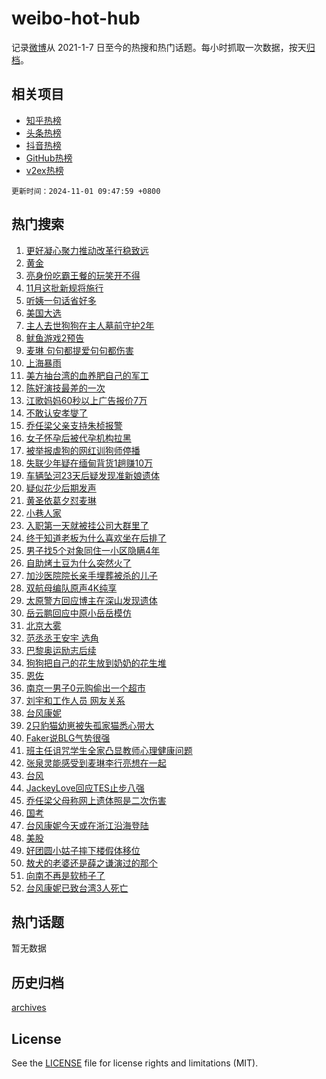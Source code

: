 # weibo-hot-hub

记录[微博](https://www.weibo.com)从 2021-1-7 日至今的热搜和热门话题。每小时抓取一次数据，按天[归档](archives)。

## 相关项目

- [知乎热榜](https://github.com/snaildev/zhihu-hot-hub)
- [头条热榜](https://github.com/snaildev/toutiao-hot-hub)
- [抖音热榜](https://github.com/snaildev/douyin-hot-hub)
- [GitHub热榜](https://github.com/snaildev/github-hot-hub)
- [v2ex热榜](https://github.com/snaildev/v2ex-hot-hub)


`更新时间：2024-11-01 09:47:59 +0800`

## 热门搜索

1. [更好凝心聚力推动改革行稳致远](https://m.weibo.cn/search?containerid=100103type%3D1%26t%3D10%26q%3D%23%E6%9B%B4%E5%A5%BD%E5%87%9D%E5%BF%83%E8%81%9A%E5%8A%9B%E6%8E%A8%E5%8A%A8%E6%94%B9%E9%9D%A9%E8%A1%8C%E7%A8%B3%E8%87%B4%E8%BF%9C%23&stream_entry_id=51&isnewpage=1&extparam=seat%3D1%26cate%3D10103%26pos%3D0%26q%3D%2523%25E6%259B%25B4%25E5%25A5%25BD%25E5%2587%259D%25E5%25BF%2583%25E8%2581%259A%25E5%258A%259B%25E6%258E%25A8%25E5%258A%25A8%25E6%2594%25B9%25E9%259D%25A9%25E8%25A1%258C%25E7%25A8%25B3%25E8%2587%25B4%25E8%25BF%259C%2523%26filter_type%3Drealtimehot%26stream_entry_id%3D51%26c_type%3D51%26dgr%3D0%26display_time%3D1730425678%26pre_seqid%3D173042567864802684767142)
1. [黄金](https://m.weibo.cn/search?containerid=100103type%3D1%26t%3D10%26q%3D%E9%BB%84%E9%87%91&stream_entry_id=31&isnewpage=1&extparam=seat%3D1%26cate%3D5001%26band_rank%3D1%26q%3D%25E9%25BB%2584%25E9%2587%2591%26dgr%3D0%26stream_entry_id%3D31%26flag%3D2%26pos%3D0%26filter_type%3Drealtimehot%26realpos%3D1%26lcate%3D5001%26c_type%3D31%26display_time%3D1730425678%26pre_seqid%3D173042567864802684767142)
1. [亮身份吃霸王餐的玩笑开不得](https://m.weibo.cn/search?containerid=100103type%3D1%26t%3D10%26q%3D%23%E4%BA%AE%E8%BA%AB%E4%BB%BD%E5%90%83%E9%9C%B8%E7%8E%8B%E9%A4%90%E7%9A%84%E7%8E%A9%E7%AC%91%E5%BC%80%E4%B8%8D%E5%BE%97%23&stream_entry_id=31&isnewpage=1&extparam=seat%3D1%26cate%3D5001%26band_rank%3D2%26q%3D%2523%25E4%25BA%25AE%25E8%25BA%25AB%25E4%25BB%25BD%25E5%2590%2583%25E9%259C%25B8%25E7%258E%258B%25E9%25A4%2590%25E7%259A%2584%25E7%258E%25A9%25E7%25AC%2591%25E5%25BC%2580%25E4%25B8%258D%25E5%25BE%2597%2523%26dgr%3D0%26stream_entry_id%3D31%26flag%3D0%26pos%3D1%26filter_type%3Drealtimehot%26realpos%3D2%26lcate%3D5001%26c_type%3D31%26display_time%3D1730425678%26pre_seqid%3D173042567864802684767142)
1. [11月这批新规将施行](https://m.weibo.cn/search?containerid=100103type%3D1%26t%3D10%26q%3D%2311%E6%9C%88%E8%BF%99%E6%89%B9%E6%96%B0%E8%A7%84%E5%B0%86%E6%96%BD%E8%A1%8C%23&stream_entry_id=31&isnewpage=1&extparam=seat%3D1%26cate%3D5001%26band_rank%3D3%26q%3D%252311%25E6%259C%2588%25E8%25BF%2599%25E6%2589%25B9%25E6%2596%25B0%25E8%25A7%2584%25E5%25B0%2586%25E6%2596%25BD%25E8%25A1%258C%2523%26dgr%3D0%26stream_entry_id%3D31%26flag%3D0%26pos%3D2%26filter_type%3Drealtimehot%26realpos%3D3%26lcate%3D5001%26c_type%3D31%26display_time%3D1730425678%26pre_seqid%3D173042567864802684767142)
1. [听姨一句话省好多](https://m.weibo.cn/search?containerid=100103type%3D1%26t%3D10%26q%3D%23%E5%90%AC%E5%A7%A8%E4%B8%80%E5%8F%A5%E8%AF%9D%E7%9C%81%E5%A5%BD%E5%A4%9A%23&stream_entry_id=31&isnewpage=1&extparam=seat%3D1%26cate%3D5001%26band_rank%3D4%26q%3D%2523%25E5%2590%25AC%25E5%25A7%25A8%25E4%25B8%2580%25E5%258F%25A5%25E8%25AF%259D%25E7%259C%2581%25E5%25A5%25BD%25E5%25A4%259A%2523%26dgr%3D0%26stream_entry_id%3D31%26adid%3D262734%26pos%3D3%26is_ad_pos%3D1%26filter_type%3Drealtimehot%26topic_ad%3D1%26lcate%3D5001%26c_type%3D31%26display_time%3D1730425678%26pre_seqid%3D173042567864802684767142)
1. [美国大选](https://m.weibo.cn/search?containerid=100103type%3D1%26t%3D10%26q%3D%E7%BE%8E%E5%9B%BD%E5%A4%A7%E9%80%89&stream_entry_id=31&isnewpage=1&extparam=seat%3D1%26cate%3D5001%26band_rank%3D4%26q%3D%25E7%25BE%258E%25E5%259B%25BD%25E5%25A4%25A7%25E9%2580%2589%26dgr%3D0%26stream_entry_id%3D31%26flag%3D1%26pos%3D4%26filter_type%3Drealtimehot%26realpos%3D4%26lcate%3D5001%26c_type%3D31%26display_time%3D1730425678%26pre_seqid%3D173042567864802684767142)
1. [主人去世狗狗在主人墓前守护2年](https://m.weibo.cn/search?containerid=100103type%3D1%26t%3D10%26q%3D%23%E4%B8%BB%E4%BA%BA%E5%8E%BB%E4%B8%96%E7%8B%97%E7%8B%97%E5%9C%A8%E4%B8%BB%E4%BA%BA%E5%A2%93%E5%89%8D%E5%AE%88%E6%8A%A42%E5%B9%B4%23&stream_entry_id=31&isnewpage=1&extparam=seat%3D1%26cate%3D5001%26band_rank%3D5%26q%3D%2523%25E4%25B8%25BB%25E4%25BA%25BA%25E5%258E%25BB%25E4%25B8%2596%25E7%258B%2597%25E7%258B%2597%25E5%259C%25A8%25E4%25B8%25BB%25E4%25BA%25BA%25E5%25A2%2593%25E5%2589%258D%25E5%25AE%2588%25E6%258A%25A42%25E5%25B9%25B4%2523%26dgr%3D0%26stream_entry_id%3D31%26flag%3D0%26pos%3D5%26filter_type%3Drealtimehot%26realpos%3D5%26lcate%3D5001%26c_type%3D31%26display_time%3D1730425678%26pre_seqid%3D173042567864802684767142)
1. [鱿鱼游戏2预告](https://m.weibo.cn/search?containerid=100103type%3D1%26t%3D10%26q%3D%23%E9%B1%BF%E9%B1%BC%E6%B8%B8%E6%88%8F2%E9%A2%84%E5%91%8A%23&stream_entry_id=31&isnewpage=1&extparam=seat%3D1%26cate%3D5001%26band_rank%3D6%26q%3D%2523%25E9%25B1%25BF%25E9%25B1%25BC%25E6%25B8%25B8%25E6%2588%258F2%25E9%25A2%2584%25E5%2591%258A%2523%26dgr%3D0%26stream_entry_id%3D31%26flag%3D1%26pos%3D6%26filter_type%3Drealtimehot%26realpos%3D6%26lcate%3D5001%26c_type%3D31%26display_time%3D1730425678%26pre_seqid%3D173042567864802684767142)
1. [麦琳 句句都提爱句句都伤害](https://m.weibo.cn/search?containerid=100103type%3D1%26t%3D10%26q%3D%E9%BA%A6%E7%90%B3+%E5%8F%A5%E5%8F%A5%E9%83%BD%E6%8F%90%E7%88%B1%E5%8F%A5%E5%8F%A5%E9%83%BD%E4%BC%A4%E5%AE%B3&stream_entry_id=31&isnewpage=1&extparam=seat%3D1%26cate%3D5001%26band_rank%3D7%26q%3D%25E9%25BA%25A6%25E7%2590%25B3%2520%25E5%258F%25A5%25E5%258F%25A5%25E9%2583%25BD%25E6%258F%2590%25E7%2588%25B1%25E5%258F%25A5%25E5%258F%25A5%25E9%2583%25BD%25E4%25BC%25A4%25E5%25AE%25B3%26dgr%3D0%26stream_entry_id%3D31%26flag%3D0%26pos%3D7%26filter_type%3Drealtimehot%26realpos%3D7%26lcate%3D5001%26c_type%3D31%26display_time%3D1730425678%26pre_seqid%3D173042567864802684767142)
1. [上海暴雨](https://m.weibo.cn/search?containerid=100103type%3D1%26t%3D10%26q%3D%E4%B8%8A%E6%B5%B7%E6%9A%B4%E9%9B%A8&stream_entry_id=31&isnewpage=1&extparam=seat%3D1%26cate%3D5001%26band_rank%3D8%26q%3D%25E4%25B8%258A%25E6%25B5%25B7%25E6%259A%25B4%25E9%259B%25A8%26dgr%3D0%26stream_entry_id%3D31%26flag%3D0%26pos%3D8%26filter_type%3Drealtimehot%26realpos%3D8%26lcate%3D5001%26c_type%3D31%26display_time%3D1730425678%26pre_seqid%3D173042567864802684767142)
1. [美方抽台湾的血养肥自己的军工](https://m.weibo.cn/search?containerid=100103type%3D1%26t%3D10%26q%3D%23%E7%BE%8E%E6%96%B9%E6%8A%BD%E5%8F%B0%E6%B9%BE%E7%9A%84%E8%A1%80%E5%85%BB%E8%82%A5%E8%87%AA%E5%B7%B1%E7%9A%84%E5%86%9B%E5%B7%A5%23&stream_entry_id=31&isnewpage=1&extparam=seat%3D1%26cate%3D5001%26band_rank%3D9%26q%3D%2523%25E7%25BE%258E%25E6%2596%25B9%25E6%258A%25BD%25E5%258F%25B0%25E6%25B9%25BE%25E7%259A%2584%25E8%25A1%2580%25E5%2585%25BB%25E8%2582%25A5%25E8%2587%25AA%25E5%25B7%25B1%25E7%259A%2584%25E5%2586%259B%25E5%25B7%25A5%2523%26dgr%3D0%26stream_entry_id%3D31%26flag%3D0%26pos%3D9%26filter_type%3Drealtimehot%26realpos%3D9%26lcate%3D5001%26c_type%3D31%26display_time%3D1730425678%26pre_seqid%3D173042567864802684767142)
1. [陈好演技最差的一次](https://m.weibo.cn/search?containerid=100103type%3D1%26t%3D10%26q%3D%23%E9%99%88%E5%A5%BD%E6%BC%94%E6%8A%80%E6%9C%80%E5%B7%AE%E7%9A%84%E4%B8%80%E6%AC%A1%23&stream_entry_id=31&isnewpage=1&extparam=seat%3D1%26cate%3D5001%26band_rank%3D10%26q%3D%2523%25E9%2599%2588%25E5%25A5%25BD%25E6%25BC%2594%25E6%258A%2580%25E6%259C%2580%25E5%25B7%25AE%25E7%259A%2584%25E4%25B8%2580%25E6%25AC%25A1%2523%26dgr%3D0%26stream_entry_id%3D31%26flag%3D0%26pos%3D10%26filter_type%3Drealtimehot%26realpos%3D10%26lcate%3D5001%26c_type%3D31%26display_time%3D1730425678%26pre_seqid%3D173042567864802684767142)
1. [江歌妈妈60秒以上广告报价7万](https://m.weibo.cn/search?containerid=100103type%3D1%26t%3D10%26q%3D%23%E6%B1%9F%E6%AD%8C%E5%A6%88%E5%A6%8860%E7%A7%92%E4%BB%A5%E4%B8%8A%E5%B9%BF%E5%91%8A%E6%8A%A5%E4%BB%B77%E4%B8%87%23&stream_entry_id=31&isnewpage=1&extparam=seat%3D1%26cate%3D5001%26band_rank%3D11%26q%3D%2523%25E6%25B1%259F%25E6%25AD%258C%25E5%25A6%2588%25E5%25A6%258860%25E7%25A7%2592%25E4%25BB%25A5%25E4%25B8%258A%25E5%25B9%25BF%25E5%2591%258A%25E6%258A%25A5%25E4%25BB%25B77%25E4%25B8%2587%2523%26dgr%3D0%26stream_entry_id%3D31%26flag%3D2%26pos%3D11%26filter_type%3Drealtimehot%26realpos%3D11%26lcate%3D5001%26c_type%3D31%26display_time%3D1730425678%26pre_seqid%3D173042567864802684767142)
1. [不敢认安孝燮了](https://m.weibo.cn/search?containerid=100103type%3D1%26t%3D10%26q%3D%23%E4%B8%8D%E6%95%A2%E8%AE%A4%E5%AE%89%E5%AD%9D%E7%87%AE%E4%BA%86%23&stream_entry_id=31&isnewpage=1&extparam=seat%3D1%26cate%3D5001%26band_rank%3D12%26q%3D%2523%25E4%25B8%258D%25E6%2595%25A2%25E8%25AE%25A4%25E5%25AE%2589%25E5%25AD%259D%25E7%2587%25AE%25E4%25BA%2586%2523%26dgr%3D0%26stream_entry_id%3D31%26flag%3D2%26pos%3D12%26filter_type%3Drealtimehot%26realpos%3D12%26lcate%3D5001%26c_type%3D31%26display_time%3D1730425678%26pre_seqid%3D173042567864802684767142)
1. [乔任梁父亲支持朱桢报警](https://m.weibo.cn/search?containerid=100103type%3D1%26t%3D10%26q%3D%23%E4%B9%94%E4%BB%BB%E6%A2%81%E7%88%B6%E4%BA%B2%E6%94%AF%E6%8C%81%E6%9C%B1%E6%A1%A2%E6%8A%A5%E8%AD%A6%23&stream_entry_id=31&isnewpage=1&extparam=seat%3D1%26cate%3D5001%26band_rank%3D13%26q%3D%2523%25E4%25B9%2594%25E4%25BB%25BB%25E6%25A2%2581%25E7%2588%25B6%25E4%25BA%25B2%25E6%2594%25AF%25E6%258C%2581%25E6%259C%25B1%25E6%25A1%25A2%25E6%258A%25A5%25E8%25AD%25A6%2523%26dgr%3D0%26stream_entry_id%3D31%26flag%3D2%26pos%3D13%26filter_type%3Drealtimehot%26realpos%3D13%26lcate%3D5001%26c_type%3D31%26display_time%3D1730425678%26pre_seqid%3D173042567864802684767142)
1. [女子怀孕后被代孕机构拉黑](https://m.weibo.cn/search?containerid=100103type%3D1%26t%3D10%26q%3D%23%E5%A5%B3%E5%AD%90%E6%80%80%E5%AD%95%E5%90%8E%E8%A2%AB%E4%BB%A3%E5%AD%95%E6%9C%BA%E6%9E%84%E6%8B%89%E9%BB%91%23&stream_entry_id=31&isnewpage=1&extparam=seat%3D1%26cate%3D5001%26band_rank%3D14%26q%3D%2523%25E5%25A5%25B3%25E5%25AD%2590%25E6%2580%2580%25E5%25AD%2595%25E5%2590%258E%25E8%25A2%25AB%25E4%25BB%25A3%25E5%25AD%2595%25E6%259C%25BA%25E6%259E%2584%25E6%258B%2589%25E9%25BB%2591%2523%26dgr%3D0%26stream_entry_id%3D31%26flag%3D0%26pos%3D14%26filter_type%3Drealtimehot%26realpos%3D14%26lcate%3D5001%26c_type%3D31%26display_time%3D1730425678%26pre_seqid%3D173042567864802684767142)
1. [被举报虐狗的网红训狗师停播](https://m.weibo.cn/search?containerid=100103type%3D1%26t%3D10%26q%3D%23%E8%A2%AB%E4%B8%BE%E6%8A%A5%E8%99%90%E7%8B%97%E7%9A%84%E7%BD%91%E7%BA%A2%E8%AE%AD%E7%8B%97%E5%B8%88%E5%81%9C%E6%92%AD%23&stream_entry_id=31&isnewpage=1&extparam=seat%3D1%26cate%3D5001%26band_rank%3D15%26q%3D%2523%25E8%25A2%25AB%25E4%25B8%25BE%25E6%258A%25A5%25E8%2599%2590%25E7%258B%2597%25E7%259A%2584%25E7%25BD%2591%25E7%25BA%25A2%25E8%25AE%25AD%25E7%258B%2597%25E5%25B8%2588%25E5%2581%259C%25E6%2592%25AD%2523%26dgr%3D0%26stream_entry_id%3D31%26flag%3D2%26pos%3D15%26filter_type%3Drealtimehot%26realpos%3D15%26lcate%3D5001%26c_type%3D31%26display_time%3D1730425678%26pre_seqid%3D173042567864802684767142)
1. [失联少年疑在缅甸背货1趟赚10万](https://m.weibo.cn/search?containerid=100103type%3D1%26t%3D10%26q%3D%23%E5%A4%B1%E8%81%94%E5%B0%91%E5%B9%B4%E7%96%91%E5%9C%A8%E7%BC%85%E7%94%B8%E8%83%8C%E8%B4%A71%E8%B6%9F%E8%B5%9A10%E4%B8%87%23&stream_entry_id=31&isnewpage=1&extparam=seat%3D1%26cate%3D5001%26band_rank%3D16%26q%3D%2523%25E5%25A4%25B1%25E8%2581%2594%25E5%25B0%2591%25E5%25B9%25B4%25E7%2596%2591%25E5%259C%25A8%25E7%25BC%2585%25E7%2594%25B8%25E8%2583%258C%25E8%25B4%25A71%25E8%25B6%259F%25E8%25B5%259A10%25E4%25B8%2587%2523%26dgr%3D0%26stream_entry_id%3D31%26flag%3D0%26pos%3D16%26filter_type%3Drealtimehot%26realpos%3D16%26lcate%3D5001%26c_type%3D31%26display_time%3D1730425678%26pre_seqid%3D173042567864802684767142)
1. [车辆坠河23天后疑发现准新娘遗体](https://m.weibo.cn/search?containerid=100103type%3D1%26t%3D10%26q%3D%23%E8%BD%A6%E8%BE%86%E5%9D%A0%E6%B2%B323%E5%A4%A9%E5%90%8E%E7%96%91%E5%8F%91%E7%8E%B0%E5%87%86%E6%96%B0%E5%A8%98%E9%81%97%E4%BD%93%23&stream_entry_id=31&isnewpage=1&extparam=seat%3D1%26cate%3D5001%26band_rank%3D17%26q%3D%2523%25E8%25BD%25A6%25E8%25BE%2586%25E5%259D%25A0%25E6%25B2%25B323%25E5%25A4%25A9%25E5%2590%258E%25E7%2596%2591%25E5%258F%2591%25E7%258E%25B0%25E5%2587%2586%25E6%2596%25B0%25E5%25A8%2598%25E9%2581%2597%25E4%25BD%2593%2523%26dgr%3D0%26stream_entry_id%3D31%26flag%3D0%26pos%3D17%26filter_type%3Drealtimehot%26realpos%3D17%26lcate%3D5001%26c_type%3D31%26display_time%3D1730425678%26pre_seqid%3D173042567864802684767142)
1. [疑似花少后期发声](https://m.weibo.cn/search?containerid=100103type%3D1%26t%3D10%26q%3D%23%E7%96%91%E4%BC%BC%E8%8A%B1%E5%B0%91%E5%90%8E%E6%9C%9F%E5%8F%91%E5%A3%B0%23&stream_entry_id=31&isnewpage=1&extparam=seat%3D1%26cate%3D5001%26band_rank%3D18%26q%3D%2523%25E7%2596%2591%25E4%25BC%25BC%25E8%258A%25B1%25E5%25B0%2591%25E5%2590%258E%25E6%259C%259F%25E5%258F%2591%25E5%25A3%25B0%2523%26dgr%3D0%26stream_entry_id%3D31%26flag%3D0%26pos%3D18%26filter_type%3Drealtimehot%26realpos%3D18%26lcate%3D5001%26c_type%3D31%26display_time%3D1730425678%26pre_seqid%3D173042567864802684767142)
1. [黄圣依葛夕怼麦琳](https://m.weibo.cn/search?containerid=100103type%3D1%26t%3D10%26q%3D%23%E9%BB%84%E5%9C%A3%E4%BE%9D%E8%91%9B%E5%A4%95%E6%80%BC%E9%BA%A6%E7%90%B3%23&stream_entry_id=31&isnewpage=1&extparam=seat%3D1%26cate%3D5001%26band_rank%3D19%26q%3D%2523%25E9%25BB%2584%25E5%259C%25A3%25E4%25BE%259D%25E8%2591%259B%25E5%25A4%2595%25E6%2580%25BC%25E9%25BA%25A6%25E7%2590%25B3%2523%26dgr%3D0%26stream_entry_id%3D31%26flag%3D0%26pos%3D19%26filter_type%3Drealtimehot%26realpos%3D19%26lcate%3D5001%26c_type%3D31%26display_time%3D1730425678%26pre_seqid%3D173042567864802684767142)
1. [小巷人家](https://m.weibo.cn/search?containerid=100103type%3D1%26t%3D10%26q%3D%E5%B0%8F%E5%B7%B7%E4%BA%BA%E5%AE%B6&stream_entry_id=31&isnewpage=1&extparam=seat%3D1%26cate%3D5001%26band_rank%3D20%26q%3D%25E5%25B0%258F%25E5%25B7%25B7%25E4%25BA%25BA%25E5%25AE%25B6%26dgr%3D0%26stream_entry_id%3D31%26flag%3D1%26pos%3D20%26filter_type%3Drealtimehot%26realpos%3D20%26lcate%3D5001%26c_type%3D31%26display_time%3D1730425678%26pre_seqid%3D173042567864802684767142)
1. [入职第一天就被挂公司大群里了](https://m.weibo.cn/search?containerid=100103type%3D1%26t%3D10%26q%3D%23%E5%85%A5%E8%81%8C%E7%AC%AC%E4%B8%80%E5%A4%A9%E5%B0%B1%E8%A2%AB%E6%8C%82%E5%85%AC%E5%8F%B8%E5%A4%A7%E7%BE%A4%E9%87%8C%E4%BA%86%23&stream_entry_id=31&isnewpage=1&extparam=seat%3D1%26cate%3D5001%26band_rank%3D21%26q%3D%2523%25E5%2585%25A5%25E8%2581%258C%25E7%25AC%25AC%25E4%25B8%2580%25E5%25A4%25A9%25E5%25B0%25B1%25E8%25A2%25AB%25E6%258C%2582%25E5%2585%25AC%25E5%258F%25B8%25E5%25A4%25A7%25E7%25BE%25A4%25E9%2587%258C%25E4%25BA%2586%2523%26dgr%3D0%26stream_entry_id%3D31%26flag%3D1%26pos%3D21%26filter_type%3Drealtimehot%26realpos%3D21%26lcate%3D5001%26c_type%3D31%26display_time%3D1730425678%26pre_seqid%3D173042567864802684767142)
1. [终于知道老板为什么喜欢坐在后排了](https://m.weibo.cn/search?containerid=100103type%3D1%26t%3D10%26q%3D%23%E7%BB%88%E4%BA%8E%E7%9F%A5%E9%81%93%E8%80%81%E6%9D%BF%E4%B8%BA%E4%BB%80%E4%B9%88%E5%96%9C%E6%AC%A2%E5%9D%90%E5%9C%A8%E5%90%8E%E6%8E%92%E4%BA%86%23&stream_entry_id=31&isnewpage=1&extparam=seat%3D1%26cate%3D5001%26band_rank%3D22%26q%3D%2523%25E7%25BB%2588%25E4%25BA%258E%25E7%259F%25A5%25E9%2581%2593%25E8%2580%2581%25E6%259D%25BF%25E4%25B8%25BA%25E4%25BB%2580%25E4%25B9%2588%25E5%2596%259C%25E6%25AC%25A2%25E5%259D%2590%25E5%259C%25A8%25E5%2590%258E%25E6%258E%2592%25E4%25BA%2586%2523%26dgr%3D0%26stream_entry_id%3D31%26flag%3D1%26pos%3D22%26filter_type%3Drealtimehot%26realpos%3D22%26lcate%3D5001%26c_type%3D31%26display_time%3D1730425678%26pre_seqid%3D173042567864802684767142)
1. [男子找5个对象同住一小区隐瞒4年](https://m.weibo.cn/search?containerid=100103type%3D1%26t%3D10%26q%3D%23%E7%94%B7%E5%AD%90%E6%89%BE5%E4%B8%AA%E5%AF%B9%E8%B1%A1%E5%90%8C%E4%BD%8F%E4%B8%80%E5%B0%8F%E5%8C%BA%E9%9A%90%E7%9E%924%E5%B9%B4%23&stream_entry_id=31&isnewpage=1&extparam=seat%3D1%26cate%3D5001%26band_rank%3D23%26q%3D%2523%25E7%2594%25B7%25E5%25AD%2590%25E6%2589%25BE5%25E4%25B8%25AA%25E5%25AF%25B9%25E8%25B1%25A1%25E5%2590%258C%25E4%25BD%258F%25E4%25B8%2580%25E5%25B0%258F%25E5%258C%25BA%25E9%259A%2590%25E7%259E%25924%25E5%25B9%25B4%2523%26dgr%3D0%26stream_entry_id%3D31%26flag%3D0%26pos%3D23%26filter_type%3Drealtimehot%26realpos%3D23%26lcate%3D5001%26c_type%3D31%26display_time%3D1730425678%26pre_seqid%3D173042567864802684767142)
1. [自助烤土豆为什么突然火了](https://m.weibo.cn/search?containerid=100103type%3D1%26t%3D10%26q%3D%23%E8%87%AA%E5%8A%A9%E7%83%A4%E5%9C%9F%E8%B1%86%E4%B8%BA%E4%BB%80%E4%B9%88%E7%AA%81%E7%84%B6%E7%81%AB%E4%BA%86%23&stream_entry_id=31&isnewpage=1&extparam=seat%3D1%26cate%3D5001%26band_rank%3D24%26q%3D%2523%25E8%2587%25AA%25E5%258A%25A9%25E7%2583%25A4%25E5%259C%259F%25E8%25B1%2586%25E4%25B8%25BA%25E4%25BB%2580%25E4%25B9%2588%25E7%25AA%2581%25E7%2584%25B6%25E7%2581%25AB%25E4%25BA%2586%2523%26dgr%3D0%26stream_entry_id%3D31%26flag%3D1%26pos%3D24%26filter_type%3Drealtimehot%26realpos%3D24%26lcate%3D5001%26c_type%3D31%26display_time%3D1730425678%26pre_seqid%3D173042567864802684767142)
1. [加沙医院院长亲手埋葬被杀的儿子](https://m.weibo.cn/search?containerid=100103type%3D1%26t%3D10%26q%3D%23%E5%8A%A0%E6%B2%99%E5%8C%BB%E9%99%A2%E9%99%A2%E9%95%BF%E4%BA%B2%E6%89%8B%E5%9F%8B%E8%91%AC%E8%A2%AB%E6%9D%80%E7%9A%84%E5%84%BF%E5%AD%90%23&stream_entry_id=31&isnewpage=1&extparam=seat%3D1%26cate%3D5001%26band_rank%3D25%26q%3D%2523%25E5%258A%25A0%25E6%25B2%2599%25E5%258C%25BB%25E9%2599%25A2%25E9%2599%25A2%25E9%2595%25BF%25E4%25BA%25B2%25E6%2589%258B%25E5%259F%258B%25E8%2591%25AC%25E8%25A2%25AB%25E6%259D%2580%25E7%259A%2584%25E5%2584%25BF%25E5%25AD%2590%2523%26dgr%3D0%26stream_entry_id%3D31%26flag%3D1%26pos%3D25%26filter_type%3Drealtimehot%26realpos%3D25%26lcate%3D5001%26c_type%3D31%26display_time%3D1730425678%26pre_seqid%3D173042567864802684767142)
1. [双航母编队原声4K纯享](https://m.weibo.cn/search?containerid=100103type%3D1%26t%3D10%26q%3D%23%E5%8F%8C%E8%88%AA%E6%AF%8D%E7%BC%96%E9%98%9F%E5%8E%9F%E5%A3%B04K%E7%BA%AF%E4%BA%AB%23&stream_entry_id=31&isnewpage=1&extparam=seat%3D1%26cate%3D5001%26band_rank%3D26%26q%3D%2523%25E5%258F%258C%25E8%2588%25AA%25E6%25AF%258D%25E7%25BC%2596%25E9%2598%259F%25E5%258E%259F%25E5%25A3%25B04K%25E7%25BA%25AF%25E4%25BA%25AB%2523%26dgr%3D0%26stream_entry_id%3D31%26flag%3D0%26pos%3D26%26filter_type%3Drealtimehot%26realpos%3D26%26lcate%3D5001%26c_type%3D31%26display_time%3D1730425678%26pre_seqid%3D173042567864802684767142)
1. [太原警方回应博主在深山发现遗体](https://m.weibo.cn/search?containerid=100103type%3D1%26t%3D10%26q%3D%23%E5%A4%AA%E5%8E%9F%E8%AD%A6%E6%96%B9%E5%9B%9E%E5%BA%94%E5%8D%9A%E4%B8%BB%E5%9C%A8%E6%B7%B1%E5%B1%B1%E5%8F%91%E7%8E%B0%E9%81%97%E4%BD%93%23&stream_entry_id=31&isnewpage=1&extparam=seat%3D1%26cate%3D5001%26band_rank%3D27%26q%3D%2523%25E5%25A4%25AA%25E5%258E%259F%25E8%25AD%25A6%25E6%2596%25B9%25E5%259B%259E%25E5%25BA%2594%25E5%258D%259A%25E4%25B8%25BB%25E5%259C%25A8%25E6%25B7%25B1%25E5%25B1%25B1%25E5%258F%2591%25E7%258E%25B0%25E9%2581%2597%25E4%25BD%2593%2523%26dgr%3D0%26stream_entry_id%3D31%26flag%3D0%26pos%3D27%26filter_type%3Drealtimehot%26realpos%3D27%26lcate%3D5001%26c_type%3D31%26display_time%3D1730425678%26pre_seqid%3D173042567864802684767142)
1. [岳云鹏回应中原小岳岳模仿](https://m.weibo.cn/search?containerid=100103type%3D1%26t%3D10%26q%3D%23%E5%B2%B3%E4%BA%91%E9%B9%8F%E5%9B%9E%E5%BA%94%E4%B8%AD%E5%8E%9F%E5%B0%8F%E5%B2%B3%E5%B2%B3%E6%A8%A1%E4%BB%BF%23&stream_entry_id=31&isnewpage=1&extparam=seat%3D1%26cate%3D5001%26band_rank%3D28%26q%3D%2523%25E5%25B2%25B3%25E4%25BA%2591%25E9%25B9%258F%25E5%259B%259E%25E5%25BA%2594%25E4%25B8%25AD%25E5%258E%259F%25E5%25B0%258F%25E5%25B2%25B3%25E5%25B2%25B3%25E6%25A8%25A1%25E4%25BB%25BF%2523%26dgr%3D0%26stream_entry_id%3D31%26flag%3D1%26pos%3D28%26filter_type%3Drealtimehot%26realpos%3D28%26lcate%3D5001%26c_type%3D31%26display_time%3D1730425678%26pre_seqid%3D173042567864802684767142)
1. [北京大雾](https://m.weibo.cn/search?containerid=100103type%3D1%26t%3D10%26q%3D%E5%8C%97%E4%BA%AC%E5%A4%A7%E9%9B%BE&stream_entry_id=31&isnewpage=1&extparam=seat%3D1%26cate%3D5001%26band_rank%3D29%26q%3D%25E5%258C%2597%25E4%25BA%25AC%25E5%25A4%25A7%25E9%259B%25BE%26dgr%3D0%26stream_entry_id%3D31%26flag%3D1%26pos%3D29%26filter_type%3Drealtimehot%26realpos%3D29%26lcate%3D5001%26c_type%3D31%26display_time%3D1730425678%26pre_seqid%3D173042567864802684767142)
1. [范丞丞王安宇 选角](https://m.weibo.cn/search?containerid=100103type%3D1%26t%3D10%26q%3D%E8%8C%83%E4%B8%9E%E4%B8%9E%E7%8E%8B%E5%AE%89%E5%AE%87+%E9%80%89%E8%A7%92&stream_entry_id=31&isnewpage=1&extparam=seat%3D1%26cate%3D5001%26band_rank%3D30%26q%3D%25E8%258C%2583%25E4%25B8%259E%25E4%25B8%259E%25E7%258E%258B%25E5%25AE%2589%25E5%25AE%2587%2520%25E9%2580%2589%25E8%25A7%2592%26dgr%3D0%26stream_entry_id%3D31%26flag%3D0%26pos%3D30%26filter_type%3Drealtimehot%26realpos%3D30%26lcate%3D5001%26c_type%3D31%26display_time%3D1730425678%26pre_seqid%3D173042567864802684767142)
1. [巴黎奥运励志后续](https://m.weibo.cn/search?containerid=100103type%3D1%26t%3D10%26q%3D%E5%B7%B4%E9%BB%8E%E5%A5%A5%E8%BF%90%E5%8A%B1%E5%BF%97%E5%90%8E%E7%BB%AD&stream_entry_id=31&isnewpage=1&extparam=seat%3D1%26cate%3D5001%26band_rank%3D31%26q%3D%25E5%25B7%25B4%25E9%25BB%258E%25E5%25A5%25A5%25E8%25BF%2590%25E5%258A%25B1%25E5%25BF%2597%25E5%2590%258E%25E7%25BB%25AD%26dgr%3D0%26stream_entry_id%3D31%26flag%3D1%26pos%3D31%26filter_type%3Drealtimehot%26realpos%3D31%26lcate%3D5001%26c_type%3D31%26display_time%3D1730425678%26pre_seqid%3D173042567864802684767142)
1. [狗狗把自己的花生放到奶奶的花生堆](https://m.weibo.cn/search?containerid=100103type%3D1%26t%3D10%26q%3D%23%E7%8B%97%E7%8B%97%E6%8A%8A%E8%87%AA%E5%B7%B1%E7%9A%84%E8%8A%B1%E7%94%9F%E6%94%BE%E5%88%B0%E5%A5%B6%E5%A5%B6%E7%9A%84%E8%8A%B1%E7%94%9F%E5%A0%86%23&stream_entry_id=31&isnewpage=1&extparam=seat%3D1%26cate%3D5001%26band_rank%3D32%26q%3D%2523%25E7%258B%2597%25E7%258B%2597%25E6%258A%258A%25E8%2587%25AA%25E5%25B7%25B1%25E7%259A%2584%25E8%258A%25B1%25E7%2594%259F%25E6%2594%25BE%25E5%2588%25B0%25E5%25A5%25B6%25E5%25A5%25B6%25E7%259A%2584%25E8%258A%25B1%25E7%2594%259F%25E5%25A0%2586%2523%26dgr%3D0%26stream_entry_id%3D31%26flag%3D0%26pos%3D32%26filter_type%3Drealtimehot%26realpos%3D32%26lcate%3D5001%26c_type%3D31%26display_time%3D1730425678%26pre_seqid%3D173042567864802684767142)
1. [恩佐](https://m.weibo.cn/search?containerid=100103type%3D1%26t%3D10%26q%3D%E6%81%A9%E4%BD%90&stream_entry_id=31&isnewpage=1&extparam=seat%3D1%26cate%3D5001%26band_rank%3D33%26q%3D%25E6%2581%25A9%25E4%25BD%2590%26dgr%3D0%26stream_entry_id%3D31%26flag%3D0%26pos%3D33%26filter_type%3Drealtimehot%26realpos%3D33%26lcate%3D5001%26c_type%3D31%26display_time%3D1730425678%26pre_seqid%3D173042567864802684767142)
1. [南京一男子0元购偷出一个超市](https://m.weibo.cn/search?containerid=100103type%3D1%26t%3D10%26q%3D%23%E5%8D%97%E4%BA%AC%E4%B8%80%E7%94%B7%E5%AD%900%E5%85%83%E8%B4%AD%E5%81%B7%E5%87%BA%E4%B8%80%E4%B8%AA%E8%B6%85%E5%B8%82%23&stream_entry_id=31&isnewpage=1&extparam=seat%3D1%26cate%3D5001%26band_rank%3D34%26q%3D%2523%25E5%258D%2597%25E4%25BA%25AC%25E4%25B8%2580%25E7%2594%25B7%25E5%25AD%25900%25E5%2585%2583%25E8%25B4%25AD%25E5%2581%25B7%25E5%2587%25BA%25E4%25B8%2580%25E4%25B8%25AA%25E8%25B6%2585%25E5%25B8%2582%2523%26dgr%3D0%26stream_entry_id%3D31%26flag%3D0%26pos%3D34%26filter_type%3Drealtimehot%26realpos%3D34%26lcate%3D5001%26c_type%3D31%26display_time%3D1730425678%26pre_seqid%3D173042567864802684767142)
1. [刘宇和工作人员 网友关系](https://m.weibo.cn/search?containerid=100103type%3D1%26t%3D10%26q%3D%E5%88%98%E5%AE%87%E5%92%8C%E5%B7%A5%E4%BD%9C%E4%BA%BA%E5%91%98+%E7%BD%91%E5%8F%8B%E5%85%B3%E7%B3%BB&stream_entry_id=31&isnewpage=1&extparam=seat%3D1%26cate%3D5001%26band_rank%3D35%26q%3D%25E5%2588%2598%25E5%25AE%2587%25E5%2592%258C%25E5%25B7%25A5%25E4%25BD%259C%25E4%25BA%25BA%25E5%2591%2598%2520%25E7%25BD%2591%25E5%258F%258B%25E5%2585%25B3%25E7%25B3%25BB%26dgr%3D0%26stream_entry_id%3D31%26flag%3D1%26pos%3D35%26filter_type%3Drealtimehot%26realpos%3D35%26lcate%3D5001%26c_type%3D31%26display_time%3D1730425678%26pre_seqid%3D173042567864802684767142)
1. [台风康妮](https://m.weibo.cn/search?containerid=100103type%3D1%26t%3D10%26q%3D%E5%8F%B0%E9%A3%8E%E5%BA%B7%E5%A6%AE&stream_entry_id=31&isnewpage=1&extparam=seat%3D1%26cate%3D5001%26band_rank%3D36%26q%3D%25E5%258F%25B0%25E9%25A3%258E%25E5%25BA%25B7%25E5%25A6%25AE%26dgr%3D0%26stream_entry_id%3D31%26flag%3D0%26pos%3D36%26filter_type%3Drealtimehot%26realpos%3D36%26lcate%3D5001%26c_type%3D31%26display_time%3D1730425678%26pre_seqid%3D173042567864802684767142)
1. [2只豹猫幼崽被失孤家猫悉心带大](https://m.weibo.cn/search?containerid=100103type%3D1%26t%3D10%26q%3D%232%E5%8F%AA%E8%B1%B9%E7%8C%AB%E5%B9%BC%E5%B4%BD%E8%A2%AB%E5%A4%B1%E5%AD%A4%E5%AE%B6%E7%8C%AB%E6%82%89%E5%BF%83%E5%B8%A6%E5%A4%A7%23&stream_entry_id=31&isnewpage=1&extparam=seat%3D1%26cate%3D5001%26band_rank%3D37%26q%3D%25232%25E5%258F%25AA%25E8%25B1%25B9%25E7%258C%25AB%25E5%25B9%25BC%25E5%25B4%25BD%25E8%25A2%25AB%25E5%25A4%25B1%25E5%25AD%25A4%25E5%25AE%25B6%25E7%258C%25AB%25E6%2582%2589%25E5%25BF%2583%25E5%25B8%25A6%25E5%25A4%25A7%2523%26dgr%3D0%26stream_entry_id%3D31%26flag%3D32768%26pos%3D37%26filter_type%3Drealtimehot%26realpos%3D37%26lcate%3D5001%26c_type%3D31%26display_time%3D1730425678%26pre_seqid%3D173042567864802684767142)
1. [Faker说BLG气势很强](https://m.weibo.cn/search?containerid=100103type%3D1%26t%3D10%26q%3D%23Faker%E8%AF%B4BLG%E6%B0%94%E5%8A%BF%E5%BE%88%E5%BC%BA%23&stream_entry_id=31&isnewpage=1&extparam=seat%3D1%26cate%3D5001%26band_rank%3D38%26q%3D%2523Faker%25E8%25AF%25B4BLG%25E6%25B0%2594%25E5%258A%25BF%25E5%25BE%2588%25E5%25BC%25BA%2523%26dgr%3D0%26stream_entry_id%3D31%26flag%3D1%26pos%3D38%26filter_type%3Drealtimehot%26realpos%3D38%26lcate%3D5001%26c_type%3D31%26display_time%3D1730425678%26pre_seqid%3D173042567864802684767142)
1. [班主任诅咒学生全家凸显教师心理健康问题](https://m.weibo.cn/search?containerid=100103type%3D1%26t%3D10%26q%3D%23%E7%8F%AD%E4%B8%BB%E4%BB%BB%E8%AF%85%E5%92%92%E5%AD%A6%E7%94%9F%E5%85%A8%E5%AE%B6%E5%87%B8%E6%98%BE%E6%95%99%E5%B8%88%E5%BF%83%E7%90%86%E5%81%A5%E5%BA%B7%E9%97%AE%E9%A2%98%23&stream_entry_id=31&isnewpage=1&extparam=seat%3D1%26cate%3D5001%26band_rank%3D39%26q%3D%2523%25E7%258F%25AD%25E4%25B8%25BB%25E4%25BB%25BB%25E8%25AF%2585%25E5%2592%2592%25E5%25AD%25A6%25E7%2594%259F%25E5%2585%25A8%25E5%25AE%25B6%25E5%2587%25B8%25E6%2598%25BE%25E6%2595%2599%25E5%25B8%2588%25E5%25BF%2583%25E7%2590%2586%25E5%2581%25A5%25E5%25BA%25B7%25E9%2597%25AE%25E9%25A2%2598%2523%26dgr%3D0%26stream_entry_id%3D31%26flag%3D0%26pos%3D39%26filter_type%3Drealtimehot%26realpos%3D39%26lcate%3D5001%26c_type%3D31%26display_time%3D1730425678%26pre_seqid%3D173042567864802684767142)
1. [张泉灵能感受到麦琳李行亮想在一起](https://m.weibo.cn/search?containerid=100103type%3D1%26t%3D10%26q%3D%23%E5%BC%A0%E6%B3%89%E7%81%B5%E8%83%BD%E6%84%9F%E5%8F%97%E5%88%B0%E9%BA%A6%E7%90%B3%E6%9D%8E%E8%A1%8C%E4%BA%AE%E6%83%B3%E5%9C%A8%E4%B8%80%E8%B5%B7%23&stream_entry_id=31&isnewpage=1&extparam=seat%3D1%26cate%3D5001%26band_rank%3D40%26q%3D%2523%25E5%25BC%25A0%25E6%25B3%2589%25E7%2581%25B5%25E8%2583%25BD%25E6%2584%259F%25E5%258F%2597%25E5%2588%25B0%25E9%25BA%25A6%25E7%2590%25B3%25E6%259D%258E%25E8%25A1%258C%25E4%25BA%25AE%25E6%2583%25B3%25E5%259C%25A8%25E4%25B8%2580%25E8%25B5%25B7%2523%26dgr%3D0%26stream_entry_id%3D31%26flag%3D1%26pos%3D40%26filter_type%3Drealtimehot%26realpos%3D40%26lcate%3D5001%26c_type%3D31%26display_time%3D1730425678%26pre_seqid%3D173042567864802684767142)
1. [台风](https://m.weibo.cn/search?containerid=100103type%3D1%26t%3D10%26q%3D%E5%8F%B0%E9%A3%8E&stream_entry_id=31&isnewpage=1&extparam=seat%3D1%26cate%3D5001%26band_rank%3D41%26q%3D%25E5%258F%25B0%25E9%25A3%258E%26dgr%3D0%26stream_entry_id%3D31%26flag%3D0%26pos%3D41%26filter_type%3Drealtimehot%26realpos%3D41%26lcate%3D5001%26c_type%3D31%26display_time%3D1730425678%26pre_seqid%3D173042567864802684767142)
1. [JackeyLove回应TES止步八强](https://m.weibo.cn/search?containerid=100103type%3D1%26t%3D10%26q%3D%23JackeyLove%E5%9B%9E%E5%BA%94TES%E6%AD%A2%E6%AD%A5%E5%85%AB%E5%BC%BA%23&stream_entry_id=31&isnewpage=1&extparam=seat%3D1%26cate%3D5001%26band_rank%3D42%26q%3D%2523JackeyLove%25E5%259B%259E%25E5%25BA%2594TES%25E6%25AD%25A2%25E6%25AD%25A5%25E5%2585%25AB%25E5%25BC%25BA%2523%26dgr%3D0%26stream_entry_id%3D31%26flag%3D0%26pos%3D42%26filter_type%3Drealtimehot%26realpos%3D42%26lcate%3D5001%26c_type%3D31%26display_time%3D1730425678%26pre_seqid%3D173042567864802684767142)
1. [乔任梁父母称网上遗体照是二次伤害](https://m.weibo.cn/search?containerid=100103type%3D1%26t%3D10%26q%3D%23%E4%B9%94%E4%BB%BB%E6%A2%81%E7%88%B6%E6%AF%8D%E7%A7%B0%E7%BD%91%E4%B8%8A%E9%81%97%E4%BD%93%E7%85%A7%E6%98%AF%E4%BA%8C%E6%AC%A1%E4%BC%A4%E5%AE%B3%23&stream_entry_id=31&isnewpage=1&extparam=seat%3D1%26cate%3D5001%26band_rank%3D43%26q%3D%2523%25E4%25B9%2594%25E4%25BB%25BB%25E6%25A2%2581%25E7%2588%25B6%25E6%25AF%258D%25E7%25A7%25B0%25E7%25BD%2591%25E4%25B8%258A%25E9%2581%2597%25E4%25BD%2593%25E7%2585%25A7%25E6%2598%25AF%25E4%25BA%258C%25E6%25AC%25A1%25E4%25BC%25A4%25E5%25AE%25B3%2523%26dgr%3D0%26stream_entry_id%3D31%26flag%3D0%26pos%3D43%26filter_type%3Drealtimehot%26realpos%3D43%26lcate%3D5001%26c_type%3D31%26display_time%3D1730425678%26pre_seqid%3D173042567864802684767142)
1. [国考](https://m.weibo.cn/search?containerid=100103type%3D1%26t%3D10%26q%3D%E5%9B%BD%E8%80%83&stream_entry_id=31&isnewpage=1&extparam=seat%3D1%26cate%3D5001%26band_rank%3D44%26q%3D%25E5%259B%25BD%25E8%2580%2583%26dgr%3D0%26stream_entry_id%3D31%26flag%3D0%26pos%3D44%26filter_type%3Drealtimehot%26realpos%3D44%26lcate%3D5001%26c_type%3D31%26display_time%3D1730425678%26pre_seqid%3D173042567864802684767142)
1. [台风康妮今天或在浙江沿海登陆](https://m.weibo.cn/search?containerid=100103type%3D1%26t%3D10%26q%3D%23%E5%8F%B0%E9%A3%8E%E5%BA%B7%E5%A6%AE%E4%BB%8A%E5%A4%A9%E6%88%96%E5%9C%A8%E6%B5%99%E6%B1%9F%E6%B2%BF%E6%B5%B7%E7%99%BB%E9%99%86%23&stream_entry_id=31&isnewpage=1&extparam=seat%3D1%26cate%3D5001%26band_rank%3D45%26q%3D%2523%25E5%258F%25B0%25E9%25A3%258E%25E5%25BA%25B7%25E5%25A6%25AE%25E4%25BB%258A%25E5%25A4%25A9%25E6%2588%2596%25E5%259C%25A8%25E6%25B5%2599%25E6%25B1%259F%25E6%25B2%25BF%25E6%25B5%25B7%25E7%2599%25BB%25E9%2599%2586%2523%26dgr%3D0%26stream_entry_id%3D31%26flag%3D0%26pos%3D45%26filter_type%3Drealtimehot%26realpos%3D45%26lcate%3D5001%26c_type%3D31%26display_time%3D1730425678%26pre_seqid%3D173042567864802684767142)
1. [美股](https://m.weibo.cn/search?containerid=100103type%3D1%26t%3D10%26q%3D%E7%BE%8E%E8%82%A1&stream_entry_id=31&isnewpage=1&extparam=seat%3D1%26cate%3D5001%26band_rank%3D46%26q%3D%25E7%25BE%258E%25E8%2582%25A1%26dgr%3D0%26stream_entry_id%3D31%26flag%3D1%26pos%3D46%26filter_type%3Drealtimehot%26realpos%3D46%26lcate%3D5001%26c_type%3D31%26display_time%3D1730425678%26pre_seqid%3D173042567864802684767142)
1. [好团圆小姑子摔下楼假体移位](https://m.weibo.cn/search?containerid=100103type%3D1%26t%3D10%26q%3D%E5%A5%BD%E5%9B%A2%E5%9C%86%E5%B0%8F%E5%A7%91%E5%AD%90%E6%91%94%E4%B8%8B%E6%A5%BC%E5%81%87%E4%BD%93%E7%A7%BB%E4%BD%8D&stream_entry_id=31&isnewpage=1&extparam=seat%3D1%26cate%3D5001%26band_rank%3D47%26q%3D%25E5%25A5%25BD%25E5%259B%25A2%25E5%259C%2586%25E5%25B0%258F%25E5%25A7%2591%25E5%25AD%2590%25E6%2591%2594%25E4%25B8%258B%25E6%25A5%25BC%25E5%2581%2587%25E4%25BD%2593%25E7%25A7%25BB%25E4%25BD%258D%26dgr%3D0%26stream_entry_id%3D31%26flag%3D0%26pos%3D47%26filter_type%3Drealtimehot%26realpos%3D47%26lcate%3D5001%26c_type%3D31%26display_time%3D1730425678%26pre_seqid%3D173042567864802684767142)
1. [敖犬的老婆还是薛之谦演过的那个](https://m.weibo.cn/search?containerid=100103type%3D1%26t%3D10%26q%3D%E6%95%96%E7%8A%AC%E7%9A%84%E8%80%81%E5%A9%86%E8%BF%98%E6%98%AF%E8%96%9B%E4%B9%8B%E8%B0%A6%E6%BC%94%E8%BF%87%E7%9A%84%E9%82%A3%E4%B8%AA&stream_entry_id=31&isnewpage=1&extparam=seat%3D1%26cate%3D5001%26band_rank%3D48%26q%3D%25E6%2595%2596%25E7%258A%25AC%25E7%259A%2584%25E8%2580%2581%25E5%25A9%2586%25E8%25BF%2598%25E6%2598%25AF%25E8%2596%259B%25E4%25B9%258B%25E8%25B0%25A6%25E6%25BC%2594%25E8%25BF%2587%25E7%259A%2584%25E9%2582%25A3%25E4%25B8%25AA%26dgr%3D0%26stream_entry_id%3D31%26flag%3D0%26pos%3D48%26filter_type%3Drealtimehot%26realpos%3D48%26lcate%3D5001%26c_type%3D31%26display_time%3D1730425678%26pre_seqid%3D173042567864802684767142)
1. [向南不再是软柿子了](https://m.weibo.cn/search?containerid=100103type%3D1%26t%3D10%26q%3D%E5%90%91%E5%8D%97%E4%B8%8D%E5%86%8D%E6%98%AF%E8%BD%AF%E6%9F%BF%E5%AD%90%E4%BA%86&stream_entry_id=31&isnewpage=1&extparam=seat%3D1%26cate%3D5001%26band_rank%3D49%26q%3D%25E5%2590%2591%25E5%258D%2597%25E4%25B8%258D%25E5%2586%258D%25E6%2598%25AF%25E8%25BD%25AF%25E6%259F%25BF%25E5%25AD%2590%25E4%25BA%2586%26dgr%3D0%26stream_entry_id%3D31%26flag%3D1%26pos%3D49%26filter_type%3Drealtimehot%26realpos%3D49%26lcate%3D5001%26c_type%3D31%26display_time%3D1730425678%26pre_seqid%3D173042567864802684767142)
1. [台风康妮已致台湾3人死亡](https://m.weibo.cn/search?containerid=100103type%3D1%26t%3D10%26q%3D%23%E5%8F%B0%E9%A3%8E%E5%BA%B7%E5%A6%AE%E5%B7%B2%E8%87%B4%E5%8F%B0%E6%B9%BE3%E4%BA%BA%E6%AD%BB%E4%BA%A1%23&stream_entry_id=31&isnewpage=1&extparam=seat%3D1%26cate%3D5001%26band_rank%3D50%26q%3D%2523%25E5%258F%25B0%25E9%25A3%258E%25E5%25BA%25B7%25E5%25A6%25AE%25E5%25B7%25B2%25E8%2587%25B4%25E5%258F%25B0%25E6%25B9%25BE3%25E4%25BA%25BA%25E6%25AD%25BB%25E4%25BA%25A1%2523%26dgr%3D0%26stream_entry_id%3D31%26flag%3D1%26pos%3D50%26filter_type%3Drealtimehot%26realpos%3D50%26lcate%3D5001%26c_type%3D31%26display_time%3D1730425678%26pre_seqid%3D173042567864802684767142)

## 热门话题

暂无数据

## 历史归档

[archives](archives)

## License

See the [LICENSE](LICENSE) file for license rights and limitations (MIT).
